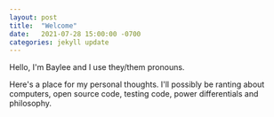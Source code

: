 ```yaml
---
layout: post
title:  "Welcome"
date:   2021-07-28 15:00:00 -0700
categories: jekyll update
---
```

Hello, I'm Baylee and I use they/them pronouns.

Here's a place for my personal thoughts. I'll possibly be ranting about computers, open source code, testing code, power differentials and philosophy. 
